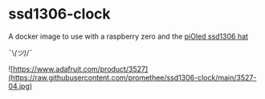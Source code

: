# ssd1306-clock

A docker image to use with a raspberry zero and the [piOled ssd1306 hat](https://www.adafruit.com/product/3527)

¯\\_(ツ)_/¯

![https://www.adafruit.com/product/3527](https://raw.githubusercontent.com/promethee/ssd1306-clock/main/3527-04.jpg)
